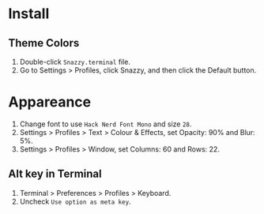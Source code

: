 # Install

## Theme Colors
1. Double-click `Snazzy.terminal` file.
1. Go to Settings > Profiles, click Snazzy, and then click the Default button.

# Appareance
1. Change font to use `Hack Nerd Font Mono` and size `28`.
1. Settings > Profiles > Text > Colour & Effects, set Opacity: 90% and Blur: 5%.
1. Settings > Profiles > Window, set Columns: 60 and Rows: 22.

## Alt key in Terminal
1. Terminal > Preferences > Profiles > Keyboard.
1. Uncheck `Use option as meta key`.